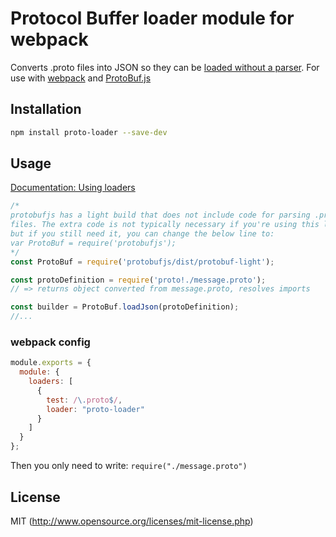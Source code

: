 # Protocol Buffer loader module for webpack

Converts .proto files into JSON so they can be [loaded without a parser](https://github.com/dcodeIO/ProtoBuf.js/wiki/Builder#using-json-without-the-proto-parser). For use with [webpack](http://webpack.github.io/docs/) and [ProtoBuf.js](https://github.com/dcodeIO/ProtoBuf.js)

## Installation
```sh
npm install proto-loader --save-dev
```

## Usage

[Documentation: Using loaders](http://webpack.github.io/docs/using-loaders.html)

```js
/*
protobufjs has a light build that does not include code for parsing .proto
files. The extra code is not typically necessary if you're using this loader,
but if you still need it, you can change the below line to:
var ProtoBuf = require('protobufjs');
*/
const ProtoBuf = require('protobufjs/dist/protobuf-light');

const protoDefinition = require('proto!./message.proto');
// => returns object converted from message.proto, resolves imports

const builder = ProtoBuf.loadJson(protoDefinition);
//...
```

### webpack config

```js
module.exports = {
  module: {
    loaders: [
      {
        test: /\.proto$/,
        loader: "proto-loader"
      }
    ]
  }
};
```

Then you only need to write: `require("./message.proto")`


## License
MIT (http://www.opensource.org/licenses/mit-license.php)
